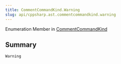 ```yaml
---
title: CommentCommandKind.Warning
slug: api/cppsharp.ast.commentcommandkind.warning
---
```

Enumeration Member in [CommentCommandKind](/api/cppsharp/ast/commentcommandkind)

## Summary



```csharp
Warning
```


